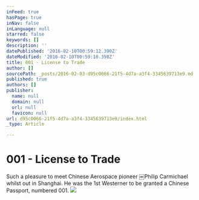 ```yaml
---
inFeed: true
hasPage: true
inNav: false
inLanguage: null
starred: false
keywords: []
description: ''
datePublished: '2016-02-10T00:59:12.390Z'
dateModified: '2016-02-10T00:59:10.398Z'
title: 001 - License to Trade
author: []
sourcePath: _posts/2016-02-03-d95c0066-21f5-4d7a-a3f4-3345639713e9.md
published: true
authors: []
publisher:
  name: null
  domain: null
  url: null
  favicon: null
url: d95c0066-21f5-4d7a-a3f4-3345639713e9/index.html
_type: Article

---
```

# 001 - License to Trade

Such a pleasure to meet Chinese Aerospace pioneer ￼Philip Carmichael whilst out in Shanghai. He was the 1st Westerner to be granted a Chinese Passport, numbered 001\. ![](https://s3-us-west-2.amazonaws.com/the-grid-img/p/f18b09f069c5b429ff36ad8273313e59c071bb8b.jpg)